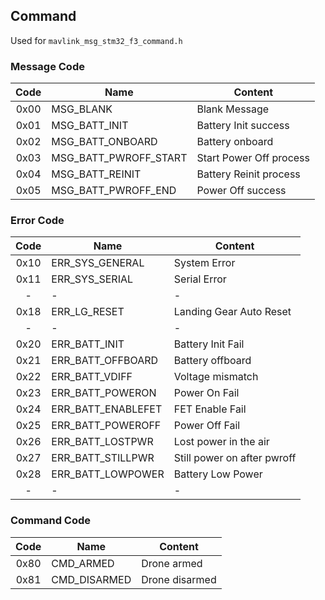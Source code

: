 ## Command

Used for `mavlink_msg_stm32_f3_command.h`

### Message Code

|Code   |Name                   |Content                    |
|:-:    |-                      |-                          |
|0x00   |MSG_BLANK              |Blank Message              |
|0x01   |MSG_BATT_INIT          |Battery Init success       |
|0x02   |MSG_BATT_ONBOARD       |Battery onboard            |
|0x03   |MSG_BATT_PWROFF_START  |Start Power Off process    |
|0x04   |MSG_BATT_REINIT        |Battery Reinit process     |
|0x05   |MSG_BATT_PWROFF_END    |Power Off success          |

### Error Code

|Code   |Name                   |Content                    |
|:-:    |-                      |-                          |
|0x10   |ERR_SYS_GENERAL        |System Error               |
|0x11   |ERR_SYS_SERIAL         |Serial Error               |
|-      |-                      |-                          |
|0x18   |ERR_LG_RESET           |Landing Gear Auto Reset    |
|-      |-                      |-                          |
|0x20   |ERR_BATT_INIT          |Battery Init Fail          |
|0x21   |ERR_BATT_OFFBOARD      |Battery offboard           |
|0x22   |ERR_BATT_VDIFF         |Voltage mismatch           |
|0x23   |ERR_BATT_POWERON       |Power On Fail              |
|0x24   |ERR_BATT_ENABLEFET     |FET Enable Fail            |
|0x25   |ERR_BATT_POWEROFF      |Power Off Fail             |
|0x26   |ERR_BATT_LOSTPWR       |Lost power in the air      |
|0x27   |ERR_BATT_STILLPWR      |Still power on after pwroff|
|0x28   |ERR_BATT_LOWPOWER      |Battery Low Power          |
|-      |-                      |-                          |


### Command Code

|Code    |Name               |Content                   |
|:-:     |-                  |-                         |
|0x80    |CMD_ARMED          |Drone armed               |
|0x81    |CMD_DISARMED       |Drone disarmed            |